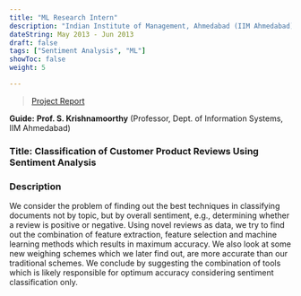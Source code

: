 ```yaml
---
title: "ML Research Intern"
description: "Indian Institute of Management, Ahmedabad (IIM Ahmedabad), India"
dateString: May 2013 - Jun 2013
draft: false
tags: ["Sentiment Analysis", "ML"]
showToc: false
weight: 5

--- 
```

> [Project Report](https://drive.google.com/file/d/1OP2KtqALSJ68EF_p_jUu3sEgai6Qz-5P/view)

**Guide:** **Prof. S. Krishnamoorthy** (Professor, Dept. of Information Systems, IIM Ahmedabad)

### Title: Classification of Customer Product Reviews Using Sentiment Analysis
### Description

We consider the problem of finding out the best techniques in classifying documents not by topic, but by overall sentiment, e.g., determining whether a review is positive or negative. Using novel reviews as data, we try to find out the combination of feature extraction, feature selection and machine learning methods which results in maximum accuracy. We also look at some new weighing schemes which we later find out, are more accurate than our traditional schemes. We conclude by suggesting the combination of tools which is likely responsible for optimum accuracy considering sentiment classification only.


